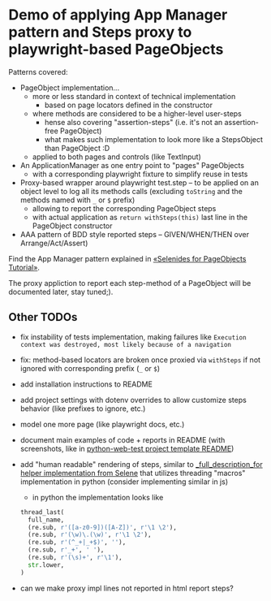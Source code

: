 # Demo of applying App Manager pattern and Steps proxy to playwright-based PageObjects

Patterns covered:

* PageObject implementation...
  * more or less standard in context of technical implementation
    * based on page locators defined in the constructor
  * where methods are considered to be a higher-level user-steps
    * hense also covering "assertion-steps" (i.e. it's not an assertion-free PageObject)
    * what makes such implementation to look more like a StepsObject than PageObject :D
  * applied to both pages and controls (like TextInput)
* An ApplicationManager as one entry point to "pages" PageObjects
  * with a corresponding playwright fixture to simplify reuse in tests
* Proxy-based wrapper around playwright test.step – to be applied on an object level to log all its methods calls (excluding `toString` and the methods named with `_` or `$` prefix)
  * allowing to report the corresponding PageObject steps
  * with actual application as `return withSteps(this)` last line in the PageObject constructor
* AAA pattern of BDD style reported steps – GIVEN/WHEN/THEN over Arrange/Act/Assert)

Find the App Manager pattern explained in [«Selenides for PageObjects Tutorial»](https://autotest.how/selenides-for-page-objects-tutorial-md).

The proxy appliction to report each step-method of a PageObject will be documented later, stay tuned;).

## Other TODOs

* fix instability of tests implementation, making failures like `Execution context was destroyed, most likely because of a navigation`
* fix: method-based locators are broken once proxied via `withSteps` if not ignored with corresponding prefix (`_` or `$`)
* add installation instructions to README
* add project settings with dotenv overrides to allow customize steps behavior (like prefixes to ignore, etc.)
* model one more page (like playwright docs, etc.)
* document main examples of code + reports in README (with screenshots, like in [python-web-test project template README](https://github.com/yashaka/python-web-test?tab=readme-ov-file#details))
* add "human readable" rendering of steps, similar to [_full_description_for helper implementation from Selene](https://github.com/yashaka/selene/blob/master/selene/common/_typing_functions.py#L119) that utilizes threading "macros" implementation in python (consider implementing similar in js)
  * in python the implementation looks like

  ```python
  thread_last(
    full_name,
    (re.sub, r'([a-z0-9])([A-Z])', r'\1 \2'),
    (re.sub, r'(\w)\.(\w)', r'\1 \2'),
    (re.sub, r'(^_+|_+$)', ''),
    (re.sub, r'_+', ' '),
    (re.sub, r'(\s)+', r'\1'),
    str.lower,
  )
  ```
* can we make proxy impl lines not reported in html report steps?
